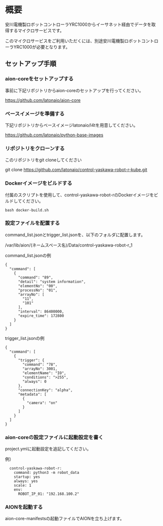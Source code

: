 # 概要

安川電機製ロボットコントローラYRC1000からイーサネット経由でデータを取得するマイクロサービスです。

このマイクロサービスをご利用いただくには、別途安川電機製ロボットコントローラYRC1000が必要となります。

## セットアップ手順

### aion-coreをセットアップする

事前に下記リポジトリからaion-coreのセットアップを行ってください。

https://github.com/latonaio/aion-core

### ベースイメージを準備する

下記リポジトリからベースイメージlatonaio/l4tを用意してください。

https://github.com/latonaio/python-base-images

### リポジトリをクローンする

このリポジトリをgit cloneしてください

git clone https://github.com/latonaio/control-yaskawa-robot-r-kube.git

### Dockerイメージをビルドする

付属のスクリプトを使用して、control-yaskawa-robot-rのDockerイメージをビルドしてください。
```
bash docker-build.sh
```

### 設定ファイルを配置する

command_list.jsonとtrigger_list.jsonを、以下のフォルダに配置します。

/var/lib/aion/(ネームスペース名)/Data/control-yaskawa-robot-r_1

command_list.jsonの例
```
{
  "command": [
    {
      "command": "89",
      "detail": "system information",
      "elementNo": "00",
      "processNo": "01",
      "arrayNo": [
        "11",
        "101"
      ],
      "interval": 86400000,
      "expire_time": 172800
    }
  ]
}

```

trigger_list.jsonの例
```
{
  "command": [
    {
      "trigger": {
        "command": "78",
        "arrayNo": 3001,
        "elementName": "IO",
        "conditions": ">255",
        "always": 0
      },
      "connectionKey": "alpha",
      "metadata": [
        {
          "camera": "on"
        }
      ]
    }
  ]
}
```

### aion-coreの設定ファイルに起動設定を書く

project.ymlに起動設定を追記してください。

例）
```
  control-yaskawa-robot-r:
    command: python3 -m robot_data
    startup: yes
    always: yes
    scale: 1
    env:
      ROBOT_IP_01: "192.168.100.2"
```

### AIONを起動する

aion-core-manifestsの起動ファイルでAIONを立ち上げます。

